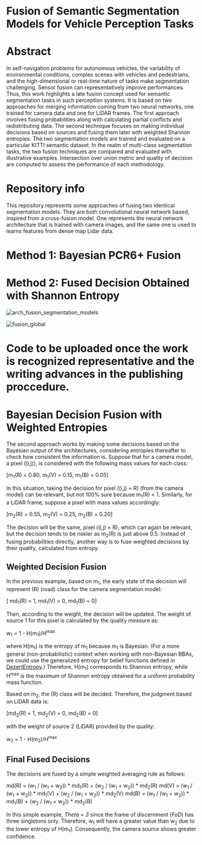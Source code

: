 # Fusion of Semantic Segmentation Models for Vehicle Perception Tasks

# Abstract
In self-navigation problems for autonomous vehicles, the variability of environmental conditions, complex scenes with vehicles and pedestrians, and the high-dimensional or real-time nature of tasks make segmentation challenging. Sensor fusion can representatively improve performances. Thus, this work highlights a late fusion concept used for semantic segmentation tasks in such perception systems. It is based on two approaches for merging information coming from two neural networks, one trained for camera data and one for LiDAR frames. The first approach involves fusing probabilities along with calculating partial conflicts and redistributing data. The second technique focuses on making individual decisions based on sources and fusing them later with weighted Shannon entropies. The two segmentation models are trained and evaluated on a particular KITTI semantic dataset. In the realm of multi-class segmentation tasks, the two fusion techniques are compared and evaluated with illustrative examples. Intersection over union metric and quality of decision are computed to assess the performance of each methodology. 	

# Repository info
This repository represents some approaches of fusing two identical segmentation models. They are both convolutional neural network based, inspired from a cross-fusion model. One represents the neural network architecture that is trained with camera images, and the same one is used to learns features from dense map Lidar data. 

# Method 1: Bayesian PCR6+ Fusion

# Method 2: Fused Decision Obtained with Shannon Entropy

![arch_fusion_segmentation_models](https://github.com/vasigiurgi/fusing-segmentation-models/assets/49117053/dcc178fd-b369-48a6-83c3-a8305965040a)


![fusion_global](https://github.com/vasigiurgi/fusing-segmentation-models/assets/49117053/a5ffc1c9-96fe-4efa-800b-e6da6ac0e036)

# Code to be uploaded once the work is recognized representative and the writing advances in the publishing proccedure. 

# Bayesian Decision Fusion with Weighted Entropies

The second approach works by making some decisions based on the Bayesian output of the architectures, considering entropies thereafter to check how consistent the information is. Suppose that for a camera model, a pixel \((i,j)\), is considered with the following mass values for each class:

[m<sub>1</sub>(R) = 0.80,   m<sub>1</sub>(V) = 0.15,   m<sub>1</sub>(B) = 0.05]

In this situation, taking the decision for pixel \((i,j) = R\) (from the camera model) can be relevant, but not 100% sure because m<sub>1</sub>(R) < 1. Similarly, for a LiDAR frame, suppose a pixel with mass values accordingly:

[m<sub>2</sub>(R) = 0.55,   m<sub>2</sub>(V) = 0.25,   m<sub>2</sub>(B) = 0.20]

The decision will be the same, pixel \((i,j) = R\), which can again be relevant, but the decision tends to be riskier as m<sub>2</sub>(R) is just above 0.5. Instead of fusing probabilities directly, another way is to fuse weighted decisions by their quality, calculated from entropy. 

## Weighted Decision Fusion

In the previous example, based on m<sub>1</sub>, the early state of the decision will represent \(R\) (road) class for the camera segmentation model:

[ md<sub>1</sub>(R) = 1,   md<sub>1</sub>(V) = 0,   md<sub>1</sub>(B) = 0]

Then, according to the weight, the decision will be updated. The weight of source 1 for this pixel is calculated by the quality measure as:

w<sub>1</sub> = 1 - H(m<sub>1</sub>)/H<sup>max</sup>

where H(m<sub>1</sub>) is the entropy of m<sub>1</sub> because m<sub>1</sub> is Bayesian. (For a more general (non-probabilistic) context when working with non-Bayesian BBAs, we could use the generalized entropy for belief functions defined in [DezertEntropy](https://ieeexplore.ieee.org/document/5711937?denied=).) Therefore, H(m<sub>1</sub>) corresponds to Shannon entropy, while H<sup>max</sup> is the maximum of Shannon entropy obtained for a uniform probability mass function.

Based on m<sub>2</sub>, the \(R\) class will be decided. Therefore, the judgment based on LiDAR data is:

[md<sub>2</sub>(R) = 1,   md<sub>2</sub>(V) = 0,   md<sub>2</sub>(B) = 0]

with the weight of source 2 (LiDAR) provided by the quality:

w<sub>2</sub> = 1 - H(m<sub>2</sub>)/H<sup>max</sup>

## Final Fused Decisions

The decisions are fused by a simple weighted averaging rule as follows:

md(R) = (w<sub>1</sub> / (w<sub>1</sub> + w<sub>2</sub>)) * md<sub>1</sub>(R) + (w<sub>2</sub> / (w<sub>1</sub> + w<sub>2</sub>)) * md<sub>2</sub>(R)
md(V) = (w<sub>1</sub> / (w<sub>1</sub> + w<sub>2</sub>)) * md<sub>1</sub>(V) + (w<sub>2</sub> / (w<sub>1</sub> + w<sub>2</sub>)) * md<sub>2</sub>(V)
md(B) = (w<sub>1</sub> / (w<sub>1</sub> + w<sub>2</sub>)) * md<sub>1</sub>(B) + (w<sub>2</sub> / (w<sub>1</sub> + w<sub>2</sub>)) * md<sub>2</sub>(B)

In this simple example, _Theta = 3_ since the frame of discernment (_FoD_) has three singletons only. Therefore, w<sub>1</sub> will have a greater value than w<sub>2</sub> due to the lower entropy of H(m<sub>1</sub>). Consequently, the camera source shows greater confidence.
